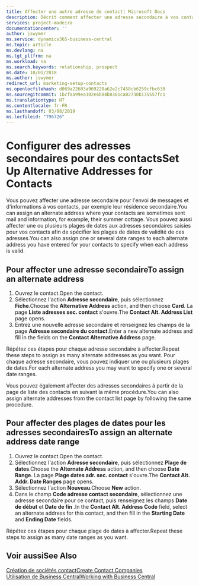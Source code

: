 ```yaml
---
title: Affecter une autre adresse de contact| Microsoft Docs
description: Décrit comment affecter une adresse secondaire à vos contacts ou prospects, où ils reçoivent parfois des informations.
services: project-madeira
documentationcenter: ''
author: jswymer
ms.service: dynamics365-business-central
ms.topic: article
ms.devlang: na
ms.tgt_pltfrm: na
ms.workload: na
ms.search.keywords: relationship, prospect
ms.date: 10/01/2018
ms.author: jswymer
redirect_url: marketing-setup-contacts
ms.openlocfilehash: d069a22603a969220a62e2c7458cb6259cfbc630
ms.sourcegitcommit: 1bcfaa99ea302e6b84b8361ca02730b135557fc1
ms.translationtype: HT
ms.contentlocale: fr-FR
ms.lasthandoff: 03/08/2019
ms.locfileid: "796726"
---
```

# <a name="set-up-alternative-addresses-for-contacts"></a><span data-ttu-id="0c06e-103">Configurer des adresses secondaires pour des contacts</span><span class="sxs-lookup"><span data-stu-id="0c06e-103">Set Up Alternative Addresses for Contacts</span></span>
<span data-ttu-id="0c06e-104">Vous pouvez affecter une adresse secondaire pour l'envoi de messages et d'informations à vos contacts, par exemple leur résidence secondaire.</span><span class="sxs-lookup"><span data-stu-id="0c06e-104">You can assign an alternate address where your contacts are sometimes sent mail and information, for example, their summer cottage.</span></span> <span data-ttu-id="0c06e-105">Vous pouvez aussi affecter une ou plusieurs plages de dates aux adresses secondaires saisies pour vos contacts afin de spécifier les plages de dates de validité de ces adresses.</span><span class="sxs-lookup"><span data-stu-id="0c06e-105">You can also assign one or several date ranges to each alternate address you have entered for your contacts to specify when each address is valid.</span></span>

## <a name="to-assign-an-alternate-address"></a><span data-ttu-id="0c06e-106">Pour affecter une adresse secondaire</span><span class="sxs-lookup"><span data-stu-id="0c06e-106">To assign an alternate address</span></span>
1. <span data-ttu-id="0c06e-107">Ouvrez le contact.</span><span class="sxs-lookup"><span data-stu-id="0c06e-107">Open the contact.</span></span>
2. <span data-ttu-id="0c06e-108">Sélectionnez l'action **Adresse secondaire**, puis sélectionnez **Fiche**.</span><span class="sxs-lookup"><span data-stu-id="0c06e-108">Choose the **Alternative Address** action, and then choose **Card**.</span></span> <span data-ttu-id="0c06e-109">La page **Liste adresses sec. contact** s'ouvre.</span><span class="sxs-lookup"><span data-stu-id="0c06e-109">The **Contact Alt. Address List** page opens.</span></span>
3. <span data-ttu-id="0c06e-110">Entrez une nouvelle adresse secondaire et renseignez les champs de la page **Adresse secondaire du contact**.</span><span class="sxs-lookup"><span data-stu-id="0c06e-110">Enter a new alternate address and fill in the fields on the **Contact Alternative Address** page.</span></span>

<span data-ttu-id="0c06e-111">Répétez ces étapes pour chaque adresse secondaire à affecter.</span><span class="sxs-lookup"><span data-stu-id="0c06e-111">Repeat these steps to assign as many alternate addresses as you want.</span></span> <span data-ttu-id="0c06e-112">Pour chaque adresse secondaire, vous pouvez indiquer une ou plusieurs plages de dates.</span><span class="sxs-lookup"><span data-stu-id="0c06e-112">For each alternate address you may want to specify one or several date ranges.</span></span>

<span data-ttu-id="0c06e-113">Vous pouvez également affecter des adresses secondaires à partir de la page de liste des contacts en suivant la même procédure.</span><span class="sxs-lookup"><span data-stu-id="0c06e-113">You can also assign alternate addresses from the contact list page by following the same procedure.</span></span>

## <a name="to-assign-an-alternate-address-date-range"></a><span data-ttu-id="0c06e-114">Pour affecter des plages de dates pour les adresses secondaires</span><span class="sxs-lookup"><span data-stu-id="0c06e-114">To assign an alternate address date range</span></span>
1. <span data-ttu-id="0c06e-115">Ouvrez le contact.</span><span class="sxs-lookup"><span data-stu-id="0c06e-115">Open the contact.</span></span>
2. <span data-ttu-id="0c06e-116">Sélectionnez l'action **Adresse secondaire**, puis sélectionnez **Plage de dates**.</span><span class="sxs-lookup"><span data-stu-id="0c06e-116">Choose the **Alternate Address** action, and then choose **Date Range**.</span></span> <span data-ttu-id="0c06e-117">La page **Plage dates adr. sec. contact** s'ouvre.</span><span class="sxs-lookup"><span data-stu-id="0c06e-117">The **Contact Alt. Addr. Date Ranges** page opens.</span></span>
3. <span data-ttu-id="0c06e-118">Sélectionnez l'action **Nouveau**.</span><span class="sxs-lookup"><span data-stu-id="0c06e-118">Choose **New** action.</span></span>
4. <span data-ttu-id="0c06e-119">Dans le champ **Code adresse contact secondaire**, sélectionnez une adresse secondaire pour ce contact, puis renseignez les champs **Date de début** et **Date de fin** .</span><span class="sxs-lookup"><span data-stu-id="0c06e-119">In the **Contact Alt. Address Code** field, select an alternate address for this contact, and then fill in the **Starting Date** and **Ending Date** fields.</span></span>

<span data-ttu-id="0c06e-120">Répétez ces étapes pour chaque plage de dates à affecter.</span><span class="sxs-lookup"><span data-stu-id="0c06e-120">Repeat these steps to assign as many date ranges as you want.</span></span>

## <a name="see-also"></a><span data-ttu-id="0c06e-121">Voir aussi</span><span class="sxs-lookup"><span data-stu-id="0c06e-121">See Also</span></span>
[<span data-ttu-id="0c06e-122">Création de sociétés contact</span><span class="sxs-lookup"><span data-stu-id="0c06e-122">Create Contact Companies</span></span>](marketing-create-contact-companies.md)  
[<span data-ttu-id="0c06e-123">Utilisation de Business Central</span><span class="sxs-lookup"><span data-stu-id="0c06e-123">Working with Business Central</span></span>](ui-work-product.md)
